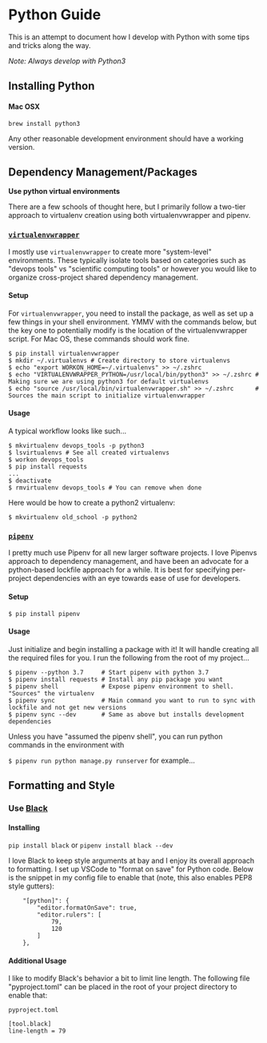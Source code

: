 # Python Guide

This is an attempt to document how I develop with Python with some tips and tricks along the way.

*Note: Always develop with Python3*

## Installing Python

#### Mac OSX

`brew install python3`


Any other reasonable development environment should have a working version.

## Dependency Management/Packages

**Use python virtual environments**

There are a few schools of thought here, but I primarily follow a two-tier approach to virtualenv creation using both virtualenvwrapper and pipenv. 


### [`virtualenvwrapper`](https://virtualenvwrapper.readthedocs.io/en/latest/)

I mostly use `virtualenvwrapper` to create more "system-level" environments. These typically isolate tools based on categories such as "devops tools" vs "scientific computing tools" or however you would like to organize cross-project shared dependency management. 

#### Setup 

For `virtualenvwrapper`, you need to install the package, as well as set up a few things in your shell environment. YMMV with the commands below, but the key one to potentially modify is the location of the virtualenvwrapper script. For Mac OS, these commands should work fine. 

```
$ pip install virtualenvwrapper
$ mkdir ~/.virtualenvs # Create directory to store virtualenvs
$ echo "export WORKON_HOME=~/.virtualenvs" >> ~/.zshrc
$ echo "VIRTUALENVWRAPPER_PYTHON=/usr/local/bin/python3" >> ~/.zshrc # Making sure we are using python3 for default virtualenvs
$ echo "source /usr/local/bin/virtualenvwrapper.sh" >> ~/.zshrc      # Sources the main script to initialize virtualenvwrapper
```

#### Usage

A typical workflow looks like such...

```
$ mkvirtualenv devops_tools -p python3
$ lsvirtualenvs # See all created virtualenvs
$ workon devops_tools
$ pip install requests
...
$ deactivate
$ rmvirtualenv devops_tools # You can remove when done
```

Here would be how to create a python2 virtualenv:

`$ mkvirtualenv old_school -p python2`

### [`pipenv`](https://pipenv.readthedocs.io/en/latest/)

I pretty much use Pipenv for all new larger software projects. I love Pipenvs approach to dependency management, and have been an advocate for a python-based lockfile approach for a while. It is best for specifying per-project dependencies with an eye towards ease of use for developers.

#### Setup

`$ pip install pipenv`

#### Usage

Just initialize and begin installing a package with it! It will handle creating all the required files for you. I run the following from the root of my project...

```
$ pipenv --python 3.7     # Start pipenv with python 3.7
$ pipenv install requests # Install any pip package you want
$ pipenv shell            # Expose pipenv environment to shell. "Sources" the virtualenv
$ pipenv sync             # Main command you want to run to sync with lockfile and not get new versions
$ pipenv sync --dev       # Same as above but installs development dependencies
```

Unless you have "assumed the pipenv shell", you can run python commands in the environment with 

`$ pipenv run python manage.py runserver` for example...

## Formatting and Style

### Use [Black](https://github.com/psf/black)

#### Installing

`pip install black` or `pipenv install black --dev`

I love Black to keep style arguments at bay and I enjoy its overall approach to formatting. I set up VSCode to "format on save" for Python code. Below is the snippet in my config file to enable that (note, this also enables PEP8 style gutters):

```
    "[python]": {
        "editor.formatOnSave": true,
        "editor.rulers": [
            79,
            120
        ]
    },
```

#### Additional Usage

I like to modify Black's behavior a bit to limit line length. The following file "pyproject.toml" can be placed in the root of your project directory to enable that:

`pyproject.toml`

```
[tool.black]
line-length = 79
```
